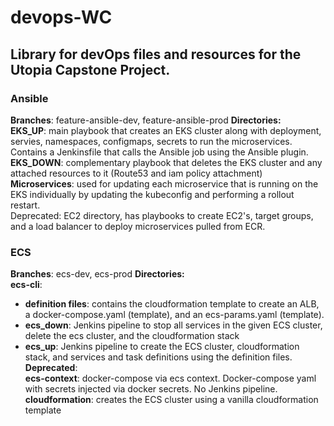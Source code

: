 # devops-WC

## Library for devOps files and resources for the Utopia Capstone Project.

### Ansible
**Branches**: feature-ansible-dev, feature-ansible-prod
**Directories:**  
**EKS_UP**: main playbook that creates an EKS cluster along with deployment, servies, namespaces, configmaps, secrets to run the microservices. Contains a Jenkinsfile
that calls the Ansible job using the Ansible plugin.  
**EKS_DOWN**: complementary playbook that deletes the EKS cluster and any attached resources to it (Route53 and iam policy attachment)  
**Microservices**: used for updating each microservice that is running on the EKS individually by updating the kubeconfig and performing a rollout restart.  
Deprecated: EC2 directory, has playbooks to create EC2's, target groups, and a load balancer to deploy microservices pulled from ECR.

### ECS
**Branches**: ecs-dev, ecs-prod
**Directories:**  
**ecs-cli**: 
  - **definition files**: contains the cloudformation template to create an ALB, a docker-compose.yaml (template), and an ecs-params.yaml (template). 
  - **ecs_down**: Jenkins pipeline to stop all services in the given ECS cluster, delete the ecs cluster, and the cloudformation stack  
  - **ecs_up**: Jenkins pipeline to create the ECS cluster, cloudformation stack, and services and task definitions using the definition files.  
**Deprecated**:  
**ecs-context**: docker-compose via ecs context. Docker-compose yaml with secrets injected via docker secrets. No Jenkins pipeline.
**cloudformation**: creates the ECS cluster using a vanilla cloudformation template
